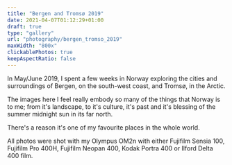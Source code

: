 ```yaml
---
title: "Bergen and Tromsø 2019"
date: 2021-04-07T01:12:29+01:00
draft: true
type: "gallery"
url: "photography/bergen_tromso_2019"
maxWidth: "800x"
clickablePhotos: true
keepAspectRatio: false
---
```

In May/June 2019, I spent a few weeks in Norway exploring the cities and surroundings of Bergen, on the south-west coast, and Tromsø, in the Arctic. 

The images here I feel really embody so many of the things that Norway is to me; from it's landscape, to it's culture, it's past and it's blessing of the summer midnight sun in its far north. 

There's a reason it's one of my favourite places in the whole world.  

All photos were shot with my Olympus OM2n with either Fujifilm Sensia 100, Fujifilm Pro 400H, Fujifilm Neopan 400, Kodak Portra 400 or Ilford Delta 400 film. 